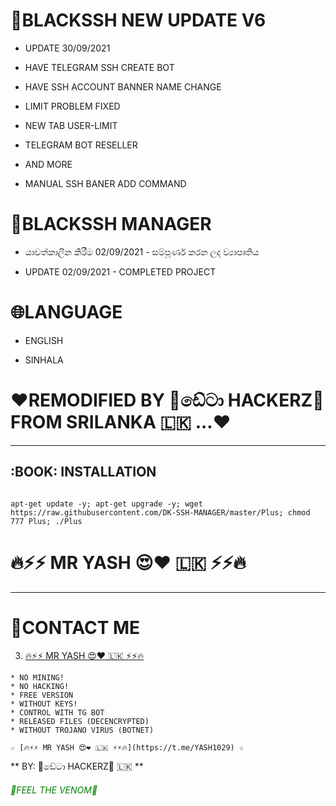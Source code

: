 # 📌BLACKSSH NEW UPDATE V6
* UPDATE 30/09/2021

*  HAVE TELEGRAM SSH CREATE BOT
*  HAVE SSH ACCOUNT BANNER NAME CHANGE
*  LIMIT PROBLEM FIXED 
*  NEW TAB USER-LIMIT
*  TELEGRAM BOT RESELLER 
*  AND MORE
*  MANUAL SSH BANER ADD COMMAND



# 📌BLACKSSH MANAGER

* යාවත්කාලීන කිරීම 02/09/2021 - සම්පූර්ණ කරන ලද ව්‍යාපෘතිය

* UPDATE 02/09/2021 - COMPLETED PROJECT

# 🌐LANGUAGE

* ENGLISH
 
* SINHALA

# ❤️REMODIFIED BY 🔰ඩේටා HACKERZ🔰 FROM SRILANKA  🇱🇰 ...❤️

-------------------------------------------------------------------------------


## :BOOK: INSTALLATION
```

apt-get update -y; apt-get upgrade -y; wget https://raw.githubusercontent.com/DK-SSH-MANAGER/master/Plus; chmod 777 Plus; ./Plus

```

# 🔥⚡️⚡️ MR YASH 😍❤️ 🇱🇰 ⚡️⚡️🔥

-------------------------------------------------------------------------------



# 🏃‍CONTACT ME

3. [🔥⚡️⚡️ MR YASH 😍❤️ 🇱🇰 ⚡️⚡️🔥](https://t.me/YASH1029) 

```
* NO MINING!
* NO HACKING!
* FREE VERSION
* WITHOUT KEYS!
* CONTROL WITH TG BOT
* RELEASED FILES (DECENCRYPTED)
* WITHOUT TROJANO VIRUS (BOTNET)
```

```
☆ [🔥⚡️⚡️ MR YASH 😍❤️ 🇱🇰 ⚡️⚡️🔥](https://t.me/YASH1029) ☆
```

** BY: 🔰ඩේටා HACKERZ🔰 🇱🇰 **

<h6><font color="green"> 🔰FEEL THE VENOM🔰 <br>
